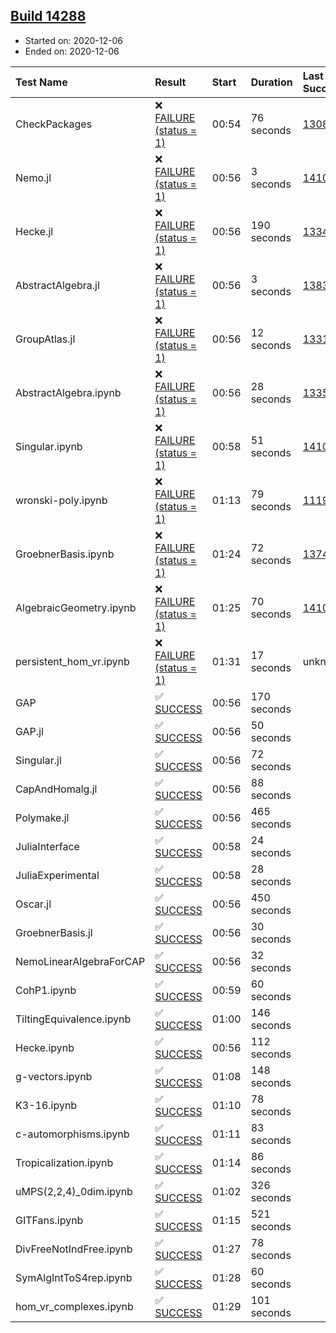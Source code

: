 ## [Build 14288](https://oscarci.mathematik.uni-kl.de/job/oscar/14288/)

* Started on: 2020-12-06
* Ended on: 2020-12-06

| Test Name    | Result | Start | Duration | Last Success | First Failure |
|:-------------|:-------|:------|:---------|:-------------|:--------------|
| CheckPackages | ❌ [FAILURE (status = 1)](https://oscarci.mathematik.uni-kl.de/job/oscar/14288/artifact/logs/build-14288/CheckPackages.log) | 00:54 | 76 seconds | [13085](https://oscarci.mathematik.uni-kl.de/job/oscar/13085/) | [13086](https://oscarci.mathematik.uni-kl.de/job/oscar/13086/) |
| Nemo.jl | ❌ [FAILURE (status = 1)](https://oscarci.mathematik.uni-kl.de/job/oscar/14288/artifact/logs/build-14288/Nemo.jl.log) | 00:56 | 3 seconds | [14101](https://oscarci.mathematik.uni-kl.de/job/oscar/14101/) | [14102](https://oscarci.mathematik.uni-kl.de/job/oscar/14102/) |
| Hecke.jl | ❌ [FAILURE (status = 1)](https://oscarci.mathematik.uni-kl.de/job/oscar/14288/artifact/logs/build-14288/Hecke.jl.log) | 00:56 | 190 seconds | [13341](https://oscarci.mathematik.uni-kl.de/job/oscar/13341/) | [13342](https://oscarci.mathematik.uni-kl.de/job/oscar/13342/) |
| AbstractAlgebra.jl | ❌ [FAILURE (status = 1)](https://oscarci.mathematik.uni-kl.de/job/oscar/14288/artifact/logs/build-14288/AbstractAlgebra.jl.log) | 00:56 | 3 seconds | [13837](https://oscarci.mathematik.uni-kl.de/job/oscar/13837/) | [13838](https://oscarci.mathematik.uni-kl.de/job/oscar/13838/) |
| GroupAtlas.jl | ❌ [FAILURE (status = 1)](https://oscarci.mathematik.uni-kl.de/job/oscar/14288/artifact/logs/build-14288/GroupAtlas.jl.log) | 00:56 | 12 seconds | [13311](https://oscarci.mathematik.uni-kl.de/job/oscar/13311/) | [13312](https://oscarci.mathematik.uni-kl.de/job/oscar/13312/) |
| AbstractAlgebra.ipynb | ❌ [FAILURE (status = 1)](https://oscarci.mathematik.uni-kl.de/job/oscar/14288/artifact/logs/build-14288/AbstractAlgebra.ipynb.log) | 00:56 | 28 seconds | [13355](https://oscarci.mathematik.uni-kl.de/job/oscar/13355/) | [13356](https://oscarci.mathematik.uni-kl.de/job/oscar/13356/) |
| Singular.ipynb | ❌ [FAILURE (status = 1)](https://oscarci.mathematik.uni-kl.de/job/oscar/14288/artifact/logs/build-14288/Singular.ipynb.log) | 00:58 | 51 seconds | [14101](https://oscarci.mathematik.uni-kl.de/job/oscar/14101/) | [14102](https://oscarci.mathematik.uni-kl.de/job/oscar/14102/) |
| wronski-poly.ipynb | ❌ [FAILURE (status = 1)](https://oscarci.mathematik.uni-kl.de/job/oscar/14288/artifact/logs/build-14288/wronski-poly.ipynb.log) | 01:13 | 79 seconds | [11192](https://oscarci.mathematik.uni-kl.de/job/oscar/11192/) | [11193](https://oscarci.mathematik.uni-kl.de/job/oscar/11193/) |
| GroebnerBasis.ipynb | ❌ [FAILURE (status = 1)](https://oscarci.mathematik.uni-kl.de/job/oscar/14288/artifact/logs/build-14288/GroebnerBasis.ipynb.log) | 01:24 | 72 seconds | [13748](https://oscarci.mathematik.uni-kl.de/job/oscar/13748/) | [13749](https://oscarci.mathematik.uni-kl.de/job/oscar/13749/) |
| AlgebraicGeometry.ipynb | ❌ [FAILURE (status = 1)](https://oscarci.mathematik.uni-kl.de/job/oscar/14288/artifact/logs/build-14288/AlgebraicGeometry.ipynb.log) | 01:25 | 70 seconds | [14101](https://oscarci.mathematik.uni-kl.de/job/oscar/14101/) | [14102](https://oscarci.mathematik.uni-kl.de/job/oscar/14102/) |
| persistent_hom_vr.ipynb | ❌ [FAILURE (status = 1)](https://oscarci.mathematik.uni-kl.de/job/oscar/14288/artifact/logs/build-14288/persistent_hom_vr.ipynb.log) | 01:31 | 17 seconds | unknown | unknown |
| GAP | ✅ [SUCCESS](https://oscarci.mathematik.uni-kl.de/job/oscar/14288/artifact/logs/build-14288/GAP.log) | 00:56 | 170 seconds |  |  |
| GAP.jl | ✅ [SUCCESS](https://oscarci.mathematik.uni-kl.de/job/oscar/14288/artifact/logs/build-14288/GAP.jl.log) | 00:56 | 50 seconds |  |  |
| Singular.jl | ✅ [SUCCESS](https://oscarci.mathematik.uni-kl.de/job/oscar/14288/artifact/logs/build-14288/Singular.jl.log) | 00:56 | 72 seconds |  |  |
| CapAndHomalg.jl | ✅ [SUCCESS](https://oscarci.mathematik.uni-kl.de/job/oscar/14288/artifact/logs/build-14288/CapAndHomalg.jl.log) | 00:56 | 88 seconds |  |  |
| Polymake.jl | ✅ [SUCCESS](https://oscarci.mathematik.uni-kl.de/job/oscar/14288/artifact/logs/build-14288/Polymake.jl.log) | 00:56 | 465 seconds |  |  |
| JuliaInterface | ✅ [SUCCESS](https://oscarci.mathematik.uni-kl.de/job/oscar/14288/artifact/logs/build-14288/JuliaInterface.log) | 00:58 | 24 seconds |  |  |
| JuliaExperimental | ✅ [SUCCESS](https://oscarci.mathematik.uni-kl.de/job/oscar/14288/artifact/logs/build-14288/JuliaExperimental.log) | 00:58 | 28 seconds |  |  |
| Oscar.jl | ✅ [SUCCESS](https://oscarci.mathematik.uni-kl.de/job/oscar/14288/artifact/logs/build-14288/Oscar.jl.log) | 00:56 | 450 seconds |  |  |
| GroebnerBasis.jl | ✅ [SUCCESS](https://oscarci.mathematik.uni-kl.de/job/oscar/14288/artifact/logs/build-14288/GroebnerBasis.jl.log) | 00:56 | 30 seconds |  |  |
| NemoLinearAlgebraForCAP | ✅ [SUCCESS](https://oscarci.mathematik.uni-kl.de/job/oscar/14288/artifact/logs/build-14288/NemoLinearAlgebraForCAP.log) | 00:56 | 32 seconds |  |  |
| CohP1.ipynb | ✅ [SUCCESS](https://oscarci.mathematik.uni-kl.de/job/oscar/14288/artifact/logs/build-14288/CohP1.ipynb.log) | 00:59 | 60 seconds |  |  |
| TiltingEquivalence.ipynb | ✅ [SUCCESS](https://oscarci.mathematik.uni-kl.de/job/oscar/14288/artifact/logs/build-14288/TiltingEquivalence.ipynb.log) | 01:00 | 146 seconds |  |  |
| Hecke.ipynb | ✅ [SUCCESS](https://oscarci.mathematik.uni-kl.de/job/oscar/14288/artifact/logs/build-14288/Hecke.ipynb.log) | 00:56 | 112 seconds |  |  |
| g-vectors.ipynb | ✅ [SUCCESS](https://oscarci.mathematik.uni-kl.de/job/oscar/14288/artifact/logs/build-14288/g-vectors.ipynb.log) | 01:08 | 148 seconds |  |  |
| K3-16.ipynb | ✅ [SUCCESS](https://oscarci.mathematik.uni-kl.de/job/oscar/14288/artifact/logs/build-14288/K3-16.ipynb.log) | 01:10 | 78 seconds |  |  |
| c-automorphisms.ipynb | ✅ [SUCCESS](https://oscarci.mathematik.uni-kl.de/job/oscar/14288/artifact/logs/build-14288/c-automorphisms.ipynb.log) | 01:11 | 83 seconds |  |  |
| Tropicalization.ipynb | ✅ [SUCCESS](https://oscarci.mathematik.uni-kl.de/job/oscar/14288/artifact/logs/build-14288/Tropicalization.ipynb.log) | 01:14 | 86 seconds |  |  |
| uMPS(2,2,4)_0dim.ipynb | ✅ [SUCCESS](https://oscarci.mathematik.uni-kl.de/job/oscar/14288/artifact/logs/build-14288/uMPS-2-2-4-_0dim.ipynb.log) | 01:02 | 326 seconds |  |  |
| GITFans.ipynb | ✅ [SUCCESS](https://oscarci.mathematik.uni-kl.de/job/oscar/14288/artifact/logs/build-14288/GITFans.ipynb.log) | 01:15 | 521 seconds |  |  |
| DivFreeNotIndFree.ipynb | ✅ [SUCCESS](https://oscarci.mathematik.uni-kl.de/job/oscar/14288/artifact/logs/build-14288/DivFreeNotIndFree.ipynb.log) | 01:27 | 78 seconds |  |  |
| SymAlgIntToS4rep.ipynb | ✅ [SUCCESS](https://oscarci.mathematik.uni-kl.de/job/oscar/14288/artifact/logs/build-14288/SymAlgIntToS4rep.ipynb.log) | 01:28 | 60 seconds |  |  |
| hom_vr_complexes.ipynb | ✅ [SUCCESS](https://oscarci.mathematik.uni-kl.de/job/oscar/14288/artifact/logs/build-14288/hom_vr_complexes.ipynb.log) | 01:29 | 101 seconds |  |  |
